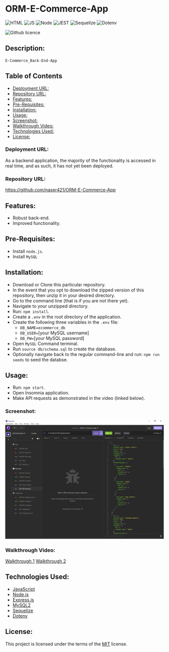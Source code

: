 # ORM-E-Commerce-App


![HTML](https://img.shields.io/badge/-NODE-orange) ![JS](https://img.shields.io/badge/-JS-yellow) ![Node](https://img.shields.io/badge/-MySQL2-darkgreen)
![JEST](https://img.shields.io/badge/-SQL-darkred) ![Sequelize](https://img.shields.io/badge/-Sequelize-blue) ![Dotenv](https://img.shields.io/badge/-Dotenv-purple)

![Github licence](https://img.shields.io/badge/license-MIT-blue)

## Description:
	E-Commerce_Back-End-App

## Table of Contents
- [Deployment URL:](#Deployment-URL)
- [Repository URL:](#Repository-URL)
- [Features:](#Features)
- [Pre-Requisites:](#Pre-Requisites)
- [Installation:](#Installation)
- [Usage:](#Usage)
- [Screenshot:](#Screenshot)
- [Walkthrough Video:](#Walkthrough-Video)
- [Technologies Used:](#Technologies-Used)
- [License:](#License)

### Deployment URL:
As a backend application, the majority of the functionality is accessed in real time, and as such, it has not yet been deployed.

### Repository URL:
https://github.com/naser421/ORM-E-Commerce-App

## Features:
- Robust back-end.
- Improved functionality.

## Pre-Requisites:
- Install `node.js`.
- Install `MySQL`

## Installation:
- Download or Clone this particular repository.
- In the event that you opt to download the zipped version of this repository, then unzip it in your desired directory.
- Go to the command line (that is if you are not there yet).
- Navigate to your unzipped directory.
- Run: `npm install`.
- Create a `.env` in the root directory of the application.
- Create the following three variables in the `.env` file:
   - `DB_NAME=ecommerce_db`
   - `DB_USER=`[your MySQL username]
   - `DB_PW=`[your MySQL password]
- Open `MySQL` Command terminal.
- Run `source db/schema.sql` to create the database.
- Optionally navigate back to the regular command-line and run: `npm run seeds` to seed the databse.

## Usage:
- Run: `npm start`.
- Open Insomnia application.
- Make API requests as demonstrated in the video (linked below).

### Screenshot:
![Screenshot](./assets/Insomnia_Screenshot.JPG)

### Walkthrough Video:
[Walkthrough 1](https://user-images.githubusercontent.com/118908200/217869256-5e30e748-9690-459b-a06f-5afbd0b2f9a0.mp4)
[Walkthrough 2](https://user-images.githubusercontent.com/118908200/217876996-4c98ed9b-1d14-47ae-8942-fd91f4ff4d9e.webm)


## Technologies Used:
- [JavaScript](https://img.shields.io/badge/Javascript-yellow)
- [Node.js](https://nodejs.org/en/)
- [Express.js](https://www.npmjs.com/package/express)
- [MySQL2](https://www.npmjs.com/package/mysql2)
- [Sequelize](https://www.npmjs.com/package/sequelize)
- [Dotenv](https://www.npmjs.com/package/dotenv)


## License:
This project is licensed under the terms of the [MIT](https://opensource.org/licenses/MIT) license. 
